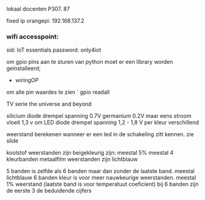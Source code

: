lokaal docenten P307. 87

fixed ip orangepi: 192.168.137.2

### wifi accesspoint: 
sid: IoT essentials
password: only4iot


om gpio pins aan te sturen van python moet er een library worden geinstalleerd;
- wiringOP

om alle pin waardes te zien
` gpio readall


TV serie
the universe and beyond

silicium diode drempel spanning 0.7V
germanium 0.2V maar eens stroom vloeit 1,3 v om
LED diode drempel spanning 1,2 - 1,8 V per kleur verschillend


weerstand berekenen wanneer er een led in de schakeling zitt kennen. zie slide





koolstof weerstanden zijn beigekleurig zijn: meestal 5%  meestal 4 kleurbanden
metaalfilm weerstanden zijn lichtblauw


5 banden is zelfde als 6 banden maar dan zonder de laatste band. meestal lichtblauw
6 banden kleur is voor meer nauwkeurige weerstanden. meestal 1% weerstand (laatste band is voor temperatuut coeficient)
bij 6 banden zijn de eerste 3 de beduidende cijfers


